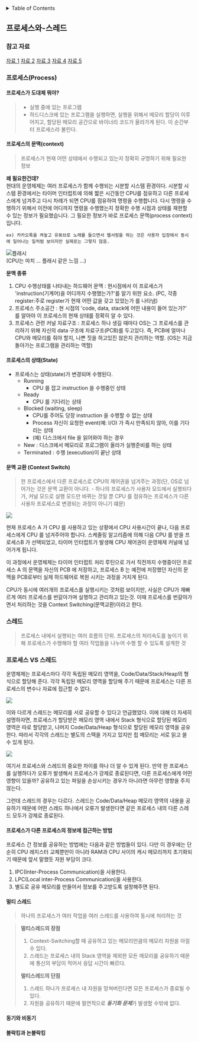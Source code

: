 <details>
<summary>Table of Contents</summary>

- [프로세스와 스레드](#프로세스와-스레드)
- [동기와 비동기](#동기와-비동기)
- [블락킹과 논블락킹](#블락킹과-논블락킹)
</details>

## 프로세스와-스레드
### 참고 자료
[자료 1](https://velog.io/@aeong98/%EC%9A%B4%EC%98%81%EC%B2%B4%EC%A0%9COS-%ED%94%84%EB%A1%9C%EC%84%B8%EC%8A%A4%EC%99%80-%EC%8A%A4%EB%A0%88%EB%93%9C) [자료 2](https://zangzangs.tistory.com/108) [자료 3](https://m.blog.naver.com/merongvvvv/222038241661) [자료 4](https://m.blog.naver.com/merongvvvv/222039850144) [자료 5](https://velog.io/@raejoonee/%ED%94%84%EB%A1%9C%EC%84%B8%EC%8A%A4%EC%99%80-%EC%8A%A4%EB%A0%88%EB%93%9C%EC%9D%98-%EC%B0%A8%EC%9D%B4)

### 프로세스(Process)
#### 프로세스가 도대체 뭐야?
> * 실행 중에 있는 프로그램   
> * 하드디스크에 있는 프로그램을 실행하면, 실행을 위해서 메모리 할당이 이루어지고, 할당된 메모리 공간으로 바이너리 코드가 올라가게 된다. 이 순간부터 프로세스라 불린다.   

#### 프로세스의 문맥(context)
> 프로세스가 현재 어떤 상태에서 수행되고 있는지 정확히 규명하기 위해 필요한 정보   
 
**왜 필요한건데?**   
현대의 운영체제는 여러 프로세스가 함께 수행되는 시분할 시스템 환경이다. 시분할 시스템 환경에서는 타이머 인터럽트에 의해 짧은 시간동안 CPU를 점유하고 다른 프로세스에게 넘겨주고 다시 차례가 되면 CPU를 점유하여 명령을 수행합니다. 다시 명령을 수행하기 위해서 이전에 어디까지 명령을 수행했는지 정확한 수행 시점과 상태를 재현할 수 있는 정보가 필요했습니다. 그 필요한 정보가 바로 프로세스 문맥(process context)입니다.   

    ex) 카카오톡을 켜놓고 유튜브로 노래를 들으면서 웹서핑을 하는 것은 사용자 입장에서 동시에 일어나는 일처럼 보이지만 실제로는 그렇지 않음.   

![플래시](https://encrypted-tbn0.gstatic.com/images?q=tbn:ANd9GcS2ewSMyMQMz9DtaG4gw6kIbfo9Cejte_QCuA&usqp=CAU)   
(CPU는 마치 ... 플래시 같은 느낌 ...)


**문맥 종류**   
1.  CPU 수행상태를 나타내는 하드웨어 문맥 : 현시점에서 이 프로세스가 'instruction(기계어)을 어디까지 수행했는가?'를 알기 위한 요소. (PC, 각종 register:주로 register가 현재 어떤 값을 갖고 있었는가 를 나타냄)   
2. 프로세스 주소공간 : 현 시점의 'code, data, stack에 어떤 내용이 들어 있는가?' 를 알아야 이 프로세스의 현재 상태를 정확히 알 수 있다.   
3. 프로세스 관련 커널 자료구조 : 프로세스 하나 생길 때마다 OS는 그 프로세스를 관리하기 위해 자신의 data 구조에 자료구조(PCB)를 두고있다. 즉, PCB에 얼마나 CPU와 메모리를 줘야 할지, 나쁜 짓을 하고있진 않은지 관리하는 역할. (OS는 지금 돌아가는 프로그램을 관리하는 역할)   

#### 프로세스의 상태(State)
* 프로세스는 상태(state)가 변경되며 수행된다.
    * Running
        * CPU 를 잡고 instruction 을 수행중인 상태
    * Ready
        * CPU 를 기다리는 상태
    * Blocked (waiting, sleep)
        * CPU를 주어도 당장 instruction 을 수행할 수 없는 상태
        * Process 자신이 요청한 event(예: I/O) 가 즉시 만족되지 않아, 이를 기다리는 상태
        * (예) 디스크에서 file 을 읽어와야 하는 경우
    * New : 디스크에서 메모리로 프로그램이 올라가 실행준비를 하는 상태
    * Terminated : 수행 (execution)이 끝난 상태

#### 문맥 교환 (Context Switch)
> 한 프로세스에서 다른 프로세스로 CPU의 제어권을 넘겨주는 과정(단, OS로 넘어가는 것은 문맥 교환이 아니다. - 하나의 프로세스가 사용자 모드에서 실행되다가, 커널 모드로 실행 모드만 바뀌는 것일 뿐 CPU 를 점유하는 프로세스가 다른 사용자 프로세스로 변경되는 과정이 아니기 떄문)   

![](https://mblogthumb-phinf.pstatic.net/MjAyMDA3MjJfMTA2/MDAxNTk1MzkxNTI3NjU5.HIrzeAJLacDUQDPnP_vhoNuYTzqO8ubuVMKxg5Ee1_Qg.sYkTesnJoAkCMgJcCeQrWdm5BWpYbqgTtFZWAJGiaTYg.PNG.merongvvvv/image.png?type=w800)   

현재 프로세스 A 가 CPU 를 사용하고 있는 상황에서 CPU 사용시간이 끝나, 다음 프로세스에게 CPU 를 넘겨주어야 합니다. 스케줄링 알고리즘에 의해 다음 CPU 를 받을 프로세스B 가 선택되었고, 타이머 인터럽트가 발생해 CPU 제어권이 운영체제 커널에 넘어가게 됩니다.   

이 과정에서 운영체제는 타이머 인터럽트 처리 루틴으로 가서 직전까지 수행중이던 프로세스 A 의 문맥을 자신의 PCB 에 저장하고, 프로세스 B 는 예전에 저장했던 자신의 문맥을 PCB로부터 실제 하드웨어로 복원 시키는 과정을 거치게 된다.   

CPU가 동시에 여러개의 프로세스를 실행시키는 것처럼 보이지만, 사실은 CPU가 재빠르게 여러 프로세스를 번갈아가며 실행하고 관리하고 있는것. 이때 프로세스를 번갈아가면서 처리하는 것을 Context Switching(문맥교환)이라고 한다.   

### 스레드
> 프로세스 내에서 실행되는 여러 흐름의 단위. 프로세스의 처리속도를 높이기 위해 프로세스가 수행해야 할 여러 작업들을 나누어 수행 할 수 있도록 설계한 것   

### 프로세스 VS 스레드
운영체제는 프로세스마다 각각 독립된 메모리 영역을, Code/Data/Stack/Heap의 형식으로 할당해 준다. 각각 독립된 메모리 영역을 할당해 주기 때문에 프로세스는 다른 프로세스의 변수나 자료에 접근할 수 없다.

![](https://velog.velcdn.com/images%2Fraejoonee%2Fpost%2Fb7939911-f3e8-48ac-abb8-63d8a17d0444%2F103.png)   

이와 다르게 스레드는 메모리를 서로 공유할 수 있다고 언급했었다. 이에 대해 더 자세히 설명하자면, 프로세스가 할당받은 메모리 영역 내에서 Stack 형식으로 할당된 메모리 영역은 따로 할당받고, 나머지 Code/Data/Heap 형식으로 할당된 메모리 영역을 공유한다. 따라서 각각의 스레드는 별도의 스택을 가지고 있지만 힙 메모리는 서로 읽고 쓸 수 있게 된다.   

![](https://velog.velcdn.com/images%2Fraejoonee%2Fpost%2Fb91490ed-c67b-407d-8fea-a8d6fdb22559%2F104.png)   

여기서 프로세스와 스레드의 중요한 차이를 하나 더 알 수 있게 된다. 만약 한 프로세스를 실행하다가 오류가 발생해서 프로세스가 강제로 종료된다면, 다른 프로세스에게 어떤 영향이 있을까? 공유하고 있는 파일을 손상시키는 경우가 아니라면 아무런 영향을 주지 않는다.

그런데 스레드의 경우는 다르다. 스레드는 Code/Data/Heap 메모리 영역의 내용을 공유하기 때문에 어떤 스레드 하나에서 오류가 발생한다면 같은 프로세스 내의 다른 스레드 모두가 강제로 종료된다.   

#### 프로세스가 다른 프로세스의 정보에 접근하는 방법   
프로세스 간 정보를 공유하는 방법에는 다음과 같은 방법들이 있다. 다만 이 경우에는 단순히 CPU 레지스터 교체뿐만이 아니라 RAM과 CPU 사이의 캐시 메모리까지 초기화되기 때문에 앞서 말했듯 자원 부담이 크다.

1. IPC(Inter-Process Communication)을 사용한다.
2. LPC(Local inter-Process Communication)을 사용한다.
3. 별도로 공유 메모리를 만들어서 정보를 주고받도록 설정해주면 된다.   

#### 멀티 스레드
> 하나의 프로세스가 여러 작업을 여러 스레드를 사용하여 동시에 처리하는 것   

> **멀티스레드의 장점**
> 
> 1. Context-Switching할 때 공유하고 있는 메모리만큼의 메모리 자원을 아낄 수 있다.
> 2. 스레드는 프로세스 내의 Stack 영역을 제외한 모든 메모리를 공유하기 때문에 통신의 부담이 적어서 응답 시간이 빠르다.   
>
> **멀티스레드의 단점**
>
> 1. 스레드 하나가 프로세스 내 자원을 망쳐버린다면 모든 프로세스가 종료될 수 있다.
> 2. 자원을 공유하기 때문에 필연적으로 ***동기화 문제***가 발생할 수밖에 없다.

#### 동기와 비동기

#### 블락킹과 논블락킹
